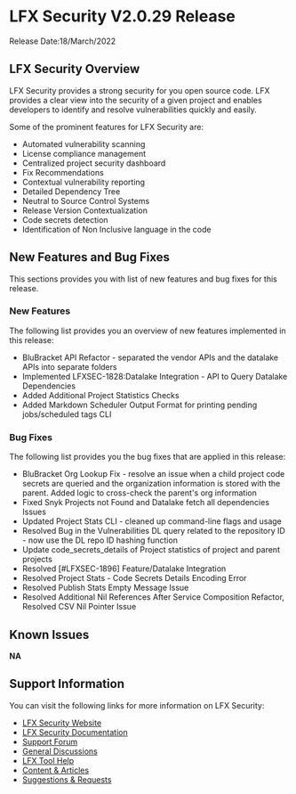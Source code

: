 # LFX Security V2.0.29 Release

Release Date:18/March/2022

## LFX Security Overview&#x20;

LFX Security provides a strong security for you open source code. LFX provides a clear view into the security of a given project and enables developers to identify and resolve vulnerabilities quickly and easily.

Some of the prominent features for LFX Security are:

* Automated vulnerability scanning
* License compliance management&#x20;
* Centralized project security dashboard
* Fix Recommendations
* Contextual vulnerability reporting
* Detailed Dependency Tree
* Neutral to Source Control Systems
* Release Version Contextualization
* Code secrets detection&#x20;
* Identification of Non Inclusive language in the code

## New Features and Bug Fixes

This sections provides you with list of new features and bug fixes for this release.&#x20;

### New Features&#x20;

The following list provides you an overview of new features implemented in this release:

* BluBracket API Refactor - separated the vendor APIs and the datalake APIs into separate folders
* Implemented LFXSEC-1828:Datalake Integration - API to Query Datalake Dependencies
* Added Additional Project Statistics Checks
* Added Markdown Scheduler Output Format for printing pending jobs/scheduled tags CLI

### Bug Fixes

The following list provides you the bug fixes that are applied in this release:

* BluBracket Org Lookup Fix - resolve an issue when a child project code secrets are queried and the organization information is stored with the parent. Added logic to cross-check the parent's org information
* Fixed Snyk Projects not Found and Datalake fetch all dependencies Issues
* Updated Project Stats CLI - cleaned up command-line flags and usage
* Resolved Bug in the Vulnerabilities DL query related to the repository ID - now use the DL repo ID hashing function
* Update code\_secrets\_details of Project statistics of project and parent projects
* Resolved \[#LFXSEC-1896] Feature/Datalake Integration
* Resolved Project Stats - Code Secrets Details Encoding Error
* Resolved Publish Stats Empty Message Issue
* Resolved Additional Nil References After Service Composition Refactor, Resolved CSV Nil Pointer Issue

## Known Issues

**NA**

## **Support Information**&#x20;

You can visit the following links for more information on LFX Security:

* [LFX Security Website](https://lfx.linuxfoundation.org/tools/security/)
* [LFX Security Documentation](https://docs.linuxfoundation.org/lfx/security)&#x20;
* [Support Forum](https://community.lfx.dev)
* [General Discussions](https://community.lfx.dev/c/lfx-general-discussion/72)
* [LFX Tool Help](https://community.lfx.dev/c/help/62)
* [Content & Articles](https://community.lfx.dev/c/content-articles/58)
* [Suggestions & Requests](https://community.lfx.dev/c/suggestion-box/70)
